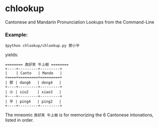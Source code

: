 # chlookup
Cantonese and Mandarin Pronunciation Lookups from the Command-Line

### Example:

<code>$python chlookup/chlookup.py 鄧小平</code>

yields:

```
======== 真好笑 牛上樹 ========
+----+---------+---------+
|    | Canto   | Mando   |
+====+=========+=========+
| 鄧 | dang6   | deng4   |
+----+---------+---------+
| 小 | siu2    | xiao3   |
+----+---------+---------+
| 平 | ping4   | ping2   |
+----+---------+---------+
```


The mneomic <code>真好笑 牛上樹</code> is for memorizing the 6 Cantonese intonations, listed in order.
